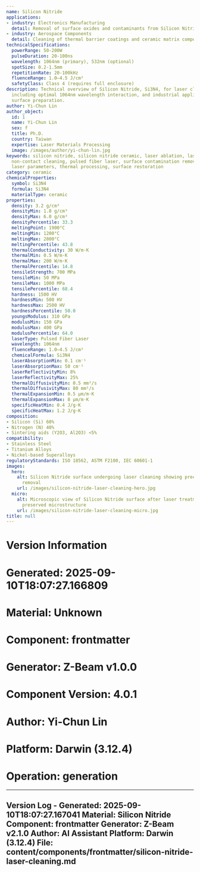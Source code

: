 ```yaml
---
name: Silicon Nitride
applications:
- industry: Electronics Manufacturing
  detail: Removal of surface oxides and contaminants from Silicon Nitride substrates
- industry: Aerospace Components
  detail: Cleaning of thermal barrier coatings and ceramic matrix composites
technicalSpecifications:
  powerRange: 50-200W
  pulseDuration: 20-100ns
  wavelength: 1064nm (primary), 532nm (optional)
  spotSize: 0.2-1.5mm
  repetitionRate: 20-100kHz
  fluenceRange: 1.0–4.5 J/cm²
  safetyClass: Class 4 (requires full enclosure)
description: Technical overview of Silicon Nitride, Si3N4, for laser cleaning applications,
  including optimal 1064nm wavelength interaction, and industrial applications in
  surface preparation.
author: Yi-Chun Lin
author_object:
  id: 1
  name: Yi-Chun Lin
  sex: f
  title: Ph.D.
  country: Taiwan
  expertise: Laser Materials Processing
  image: /images/author/yi-chun-lin.jpg
keywords: silicon nitride, silicon nitride ceramic, laser ablation, laser cleaning,
  non-contact cleaning, pulsed fiber laser, surface contamination removal, industrial
  laser parameters, thermal processing, surface restoration
category: ceramic
chemicalProperties:
  symbol: Si3N4
  formula: Si3N4
  materialType: ceramic
properties:
  density: 3.2 g/cm³
  densityMin: 1.8 g/cm³
  densityMax: 6.0 g/cm³
  densityPercentile: 33.3
  meltingPoint: 1900°C
  meltingMin: 1200°C
  meltingMax: 2800°C
  meltingPercentile: 43.8
  thermalConductivity: 30 W/m·K
  thermalMin: 0.5 W/m·K
  thermalMax: 200 W/m·K
  thermalPercentile: 14.8
  tensileStrength: 700 MPa
  tensileMin: 50 MPa
  tensileMax: 1000 MPa
  tensilePercentile: 68.4
  hardness: 1500 HV
  hardnessMin: 500 HV
  hardnessMax: 2500 HV
  hardnessPercentile: 50.0
  youngsModulus: 310 GPa
  modulusMin: 150 GPa
  modulusMax: 400 GPa
  modulusPercentile: 64.0
  laserType: Pulsed Fiber Laser
  wavelength: 1064nm
  fluenceRange: 1.0–4.5 J/cm²
  chemicalFormula: Si3N4
  laserAbsorptionMin: 0.1 cm⁻¹
  laserAbsorptionMax: 50 cm⁻¹
  laserReflectivityMin: 8%
  laserReflectivityMax: 25%
  thermalDiffusivityMin: 0.5 mm²/s
  thermalDiffusivityMax: 80 mm²/s
  thermalExpansionMin: 0.5 µm/m·K
  thermalExpansionMax: 8 µm/m·K
  specificHeatMin: 0.4 J/g·K
  specificHeatMax: 1.2 J/g·K
composition:
- Silicon (Si) 60%
- Nitrogen (N) 40%
- Sintering aids (Y2O3, Al2O3) <5%
compatibility:
- Stainless Steel
- Titanium Alloys
- Nickel-based Superalloys
regulatoryStandards: ISO 18562, ASTM F2100, IEC 60601-1
images:
  hero:
    alt: Silicon Nitride surface undergoing laser cleaning showing precise contamination
      removal
    url: /images/silicon-nitride-laser-cleaning-hero.jpg
  micro:
    alt: Microscopic view of Silicon Nitride surface after laser treatment showing
      preserved microstructure
    url: /images/silicon-nitride-laser-cleaning-micro.jpg
title: null
---
```



# Version Information
# Generated: 2025-09-10T18:07:27.166809
# Material: Unknown
# Component: frontmatter
# Generator: Z-Beam v1.0.0
# Component Version: 4.0.1
# Author: Yi-Chun Lin
# Platform: Darwin (3.12.4)
# Operation: generation

---
Version Log - Generated: 2025-09-10T18:07:27.167041
Material: Silicon Nitride
Component: frontmatter
Generator: Z-Beam v2.1.0
Author: AI Assistant
Platform: Darwin (3.12.4)
File: content/components/frontmatter/silicon-nitride-laser-cleaning.md
---